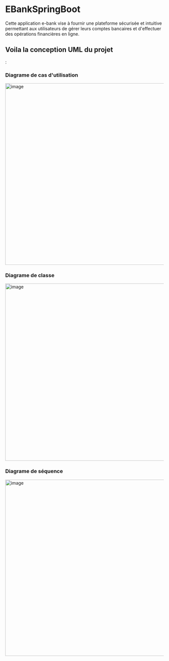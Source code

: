 # EBankSpringBoot
 Cette application e-bank vise à fournir une plateforme sécurisée et intuitive permettant aux utilisateurs de gérer leurs comptes bancaires et d'effectuer des opérations financières en ligne.

 <h2>Voila la conception UML du projet</h2>: 
 <h3>Diagrame de cas d'utilisation</h3>
<img width="577" alt="image" src="https://github.com/RdFatimazahra/EBankSpringBoot/assets/157012170/adc148d1-d72c-4dd1-88e5-5b785ae6108b">


 <h3>Diagrame de classe</h3>
<img width="563" alt="image" src="https://github.com/RdFatimazahra/EBankSpringBoot/assets/157012170/10d1d991-0efa-4de5-a88a-bd0445cc080a">


 <h3>Diagrame de séquence</h3>
 <img width="560" alt="image" src="https://github.com/RdFatimazahra/EBankSpringBoot/assets/157012170/da5bf60c-1634-4864-9c48-e97ed2ff13c3">

